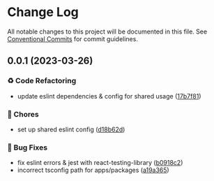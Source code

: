 # Change Log

All notable changes to this project will be documented in this file.
See [Conventional Commits](https://conventionalcommits.org) for commit guidelines.

## 0.0.1 (2023-03-26)

### ♻ Code Refactoring

- update eslint dependencies & config for shared usage ([17b7f81](https://github.com/Howard86/howardism/commit/17b7f81))

### 🎫 Chores

- set up shared eslint config ([d18b62d](https://github.com/Howard86/howardism/commit/d18b62d))

### 🐛 Bug Fixes

- fix eslint errors & jest with react-testing-library ([b0918c2](https://github.com/Howard86/howardism/commit/b0918c2))
- incorrect tsconfig path for apps/packages ([a19a365](https://github.com/Howard86/howardism/commit/a19a365))
